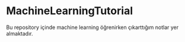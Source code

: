 # MachineLearningTutorial

Bu repository içinde machine learning öğrenirken  çıkarttığım notlar yer almaktadır. 
